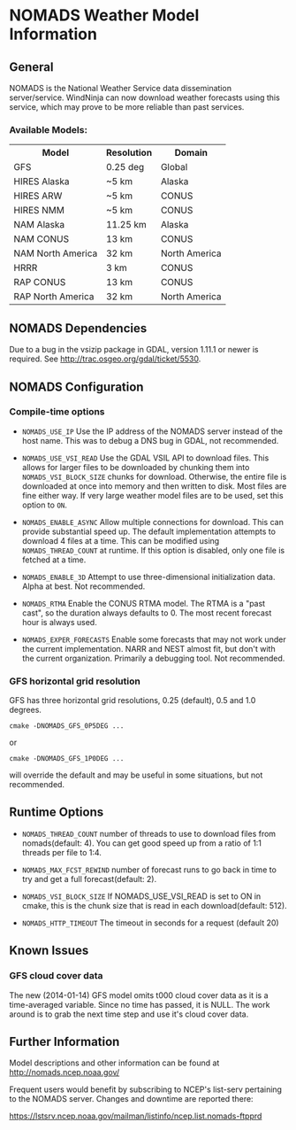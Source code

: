 
NOMADS Weather Model Information
================================

General
-------

NOMADS is the National Weather Service data dissemination server/service.  WindNinja can now download weather forecasts using this service, which may prove to be more reliable than past services.

### Available Models:
<table>
  <tr><th>Model</th><th>Resolution</th><th>Domain</th></tr>
  <tr><td>GFS</td><td>0.25 deg</td><td>Global</td></tr>
  <tr><td>HIRES Alaska</td><td>~5 km</td><td>Alaska</td></tr>
  <tr><td>HIRES ARW</td><td>~5 km</td><td>CONUS</td></tr>
  <tr><td>HIRES NMM</td><td>~5 km</td><td>CONUS</td></tr>
  <tr><td>NAM Alaska</td><td>11.25 km</td><td>Alaska</td></tr>
  <tr><td>NAM CONUS</td><td>13 km</td><td>CONUS</td></tr>
  <tr><td>NAM North America</td><td>32 km</td><td>North America</td></tr>
  <tr><td>HRRR</td><td>3 km</td><td>CONUS</td></tr>
  <tr><td>RAP CONUS</td><td>13 km</td><td>CONUS</td></tr>
  <tr><td>RAP North America</td><td>32 km</td><td>North America</td></tr>
</table>

NOMADS Dependencies
-------------------

Due to a bug in the vsizip package in GDAL, version 1.11.1 or newer is
required.  See http://trac.osgeo.org/gdal/ticket/5530.

NOMADS Configuration
--------------------

### Compile-time options

* `NOMADS_USE_IP` Use the IP address of the NOMADS server instead of the host
   name.  This was to debug a DNS bug in GDAL, not recommended.

* `NOMADS_USE_VSI_READ` Use the GDAL VSIL API to download files.  This allows
   for larger files to be downloaded by chunking them into
   `NOMADS_VSI_BLOCK_SIZE` chunks for download.  Otherwise, the entire file is
   downloaded at once into memory and then written to disk.  Most files are fine
   either way.  If very large weather model files are to be used, set this
   option to `ON`.

* `NOMADS_ENABLE_ASYNC` Allow multiple connections for download.  This can
   provide substantial speed up.  The default implementation attempts to
   download 4 files at a time.  This can be modified using `NOMADS_THREAD_COUNT`
   at runtime.  If this option is disabled, only one file is fetched at a time.

* `NOMADS_ENABLE_3D` Attempt to use three-dimensional initialization data.
  Alpha at best.  Not recommended.

* `NOMADS_RTMA` Enable the CONUS RTMA model.  The RTMA is a "past cast", so the
   duration always defaults to 0.  The most recent forecast hour is always
   used.

* `NOMADS_EXPER_FORECASTS` Enable some forecasts that may not work under the
  current implementation.  NARR and NEST almost fit, but don't with the current
  organization.  Primarily a debugging tool.  Not recommended.

### GFS horizontal grid resolution

GFS has three horizontal grid resolutions, 0.25 (default), 0.5 and 1.0 degrees.

    cmake -DNOMADS_GFS_0P5DEG ...

or

    cmake -DNOMADS_GFS_1P0DEG ...

will override the default and may be useful in some situations, but not
recommended.

Runtime Options
---------------

* `NOMADS_THREAD_COUNT` number of threads to use to download files from
   nomads(default: 4).  You can get good speed up from a ratio of 1:1 threads
   per file to 1:4.

* `NOMADS_MAX_FCST_REWIND` number of forecast runs to go back in time to try
   and get a full forecast(default: 2).

* `NOMADS_VSI_BLOCK_SIZE` If NOMADS_USE_VSI_READ is set to ON in cmake, this is
  the chunk size that is read in each download(default: 512).

* `NOMADS_HTTP_TIMEOUT` The timeout in seconds for a request (default 20)

Known Issues
------------

### GFS cloud cover data

The new (2014-01-14) GFS model omits t000 cloud cover data as it is a
time-averaged variable.  Since no time has passed, it is NULL.  The work around
is to grab the next time step and use it's cloud cover data.

Further Information
-------------------

Model descriptions and other information can be found at
http://nomads.ncep.noaa.gov/

Frequent users would benefit by subscribing to NCEP's list-serv pertaining to
the NOMADS server.  Changes and downtime are reported there:

https://lstsrv.ncep.noaa.gov/mailman/listinfo/ncep.list.nomads-ftpprd

